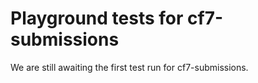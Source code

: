 # Playground tests for cf7-submissions
We are still awaiting the first test run for cf7-submissions.
